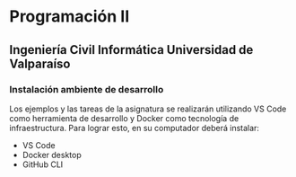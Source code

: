 # Programación II 

## Ingeniería Civil Informática Universidad de Valparaíso


### Instalación ambiente de desarrollo

Los ejemplos y las tareas de la asignatura se realizarán utilizando VS Code como herramienta de desarrollo y Docker como tecnología de infraestructura. Para lograr esto, en su computador deberá instalar:

* VS Code [](https://code.visualstudio.com)
* Docker desktop [](https://docs.docker.com/get-docker/)
* GitHub CLI [](https://github.com/cli/cli#installation)
